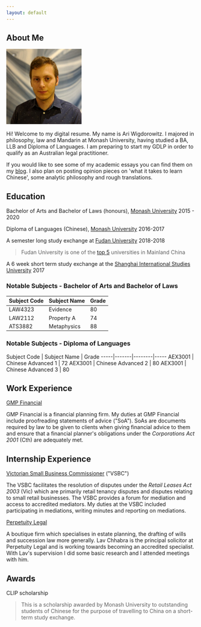 ```yaml
---
layout: default
---
```


## About Me

<img class="profile-picture" src="sherlock.jpg">

Hi! Welcome to my digital resume. My name is Ari Wigdorowitz. I majored in philosophy, law and Mandarin at Monash University, having studied a BA, LLB and Diploma of Languages. I am preparing to start my GDLP in order to qualify as an Australian legal practitioner.

If you would like to see some of my academic essays you can find them on my [blog](https://wigdo.github.io/papyrus). I also plan on posting opinion pieces on 'what it takes to learn Chinese', some analytic philosophy and rough translations.

## Education

Bachelor of Arts and Bachelor of Laws (honours), [Monash University](https://www.monash.edu/study/why-choose-monash/our-rankings)
2015 - 2020

Diploma of Languages (Chinese), [Monash University](https://www.monash.edu/study/why-choose-monash/our-rankings)
2016-2017

A semester long study exchange at [Fudan University](https://en.wikipedia.org/wiki/Fudan_University 'highly regarded Chinese university')
2018-2018

> Fudan University is one of the [top 5](https://www.timeshighereducation.com/student/best-universities/best-universities-china) universities in Mainland China

A 6 week short term study exchange at the [Shanghai International Studies University](https://en.wikipedia.org/wiki/Shanghai_International_Studies_University) 2017

### Notable Subjects - Bachelor of Arts and Bachelor of Laws

Subject Code | Subject Name | Grade
-----|-------|--------
LAW4323 | Evidence | 80
LAW2112 | Property A | 74
ATS3882 |Metaphysics | 88

### Notable Subjects - Diploma of Languages

Subject Code | Subject Name | Grade
-----|-------|--------|-----
AEX3001 | Chinese Advanced 1  | 72
AEX3001 | Chinese Advanced 2  | 80
AEX3001 | Chinese Advanced 3  | 80


## Work Experience

[GMP Financial](https://gmpfinancial.com.au/)
<p> GMP Financial is a financial planning firm. My duties at GMP Financial include proofreading statements of advice ("SoA"). SoAs are documents required by law to be given to clients when giving financial advice to them and ensure that a financial planner's obligations under the <em> Corporations Act 2001 </em> (Cth) are adequately met. </p>

## Internship Experience

[Victorian Small Business Commissioner](https://www.vsbc.vic.gov.au/) ("VSBC")
<p> The VSBC facilitates the resolution of disputes under the <em> Retail Leases Act 2003 </em> (Vic) which are primarily retail tenancy disputes and disputes relating to small retail businesses. The VSBC provides a forum for mediation and access to accredited mediators. My duties at the VSBC included participating in mediations, writing minutes and reporting on mediations. </p>

[Perpetuity Legal](https://www.perpetuitylegal.com.au/)
<p>
A boutique firm which specialises in estate planning, the drafting of wills and succession law more generally. Lav Chhabra is the principal solicitor at Perpetuity Legal and is working towards becoming an accredited specialist. With Lav's supervision I did some basic research and I attended meetings with him.
</p>

## Awards

CLIP scholarship
> This is a scholarship awarded by Monash University to outstanding students of Chinese for the purpose of travelling to China on a short-term study exchange.
